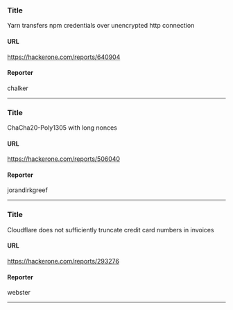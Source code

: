 ### Title
Yarn transfers npm credentials over unencrypted http connection
#### URL 
https://hackerone.com/reports/640904
#### Reporter 
chalker

---


### Title
ChaCha20-Poly1305 with long nonces
#### URL 
https://hackerone.com/reports/506040
#### Reporter 
jorandirkgreef

---


### Title
Cloudflare does not sufficiently truncate credit card numbers in invoices
#### URL 
https://hackerone.com/reports/293276
#### Reporter 
webster

---


